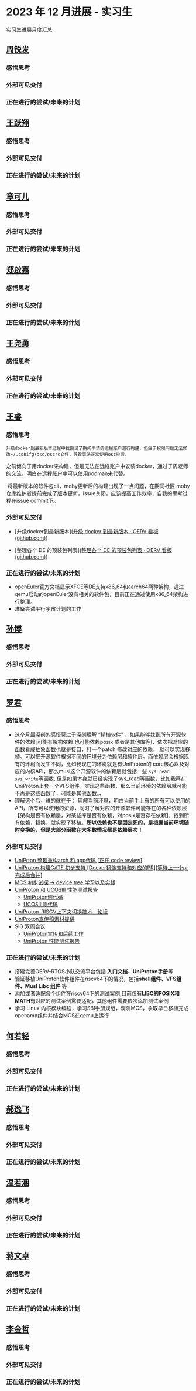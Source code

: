 #  2023 年 12 月进展 - 实习生

实习生进展月度汇总

<!-- 格式：

## 姓名
### 外部可见交付 （指已合并PR，未合并pr需要询问mentor是否可以计算，并且在下个月不能计算）
- [简介如修复xxx，升级xxx](链接)
### 正在进行的尝试/未来的计划 

  -  -->

## [周锐发](../../Intern/intern_message.md#周锐发)

### 感悟思考

### 外部可见交付

### 正在进行的尝试/未来的计划


## [王跃翔](../../Intern/intern_message.md#王跃翔)

### 感悟思考

### 外部可见交付

### 正在进行的尝试/未来的计划
  
## [章可儿](../../Intern/intern_message.md#章可儿)

### 感悟思考

### 外部可见交付

### 正在进行的尝试/未来的计划

## [郑啟嘉](../../Intern/intern_message.md#郑啟嘉)

### 感悟思考

### 外部可见交付

### 正在进行的尝试/未来的计划


## [王尧勇](../../Intern/intern_message.md#王尧勇)

### 感悟思考

### 外部可见交付

### 正在进行的尝试/未来的计划

## [王睿](../../Intern/intern_message.md#王睿)

### 感悟思考

	升级docker到最新版本过程中我尝试了期间申请的远程账户进行构建，但由于权限问题无法修改~/.conifg/osc/oscrc文件，导致无法正常使用osc拉取。
 
​	之前倾向于用docker来构建，但是无法在远程账户中安装docker，通过于周老师的交流，明白在远程账户中可以使用podman来代替。

​	将最新版本的软件包cli，moby更新后的构建出现了一点问题，在期间社区 moby 仓库维护者提前完成了版本更新，issue关闭，应该提高工作效率，自我的思考过程在issue commit下。

### 外部可见交付

- [升级docker到最新版本]([升级 docker 到最新版本 · OERV 看板 (github.com)](https://github.com/orgs/openEuler-RISCV/projects/1/views/1?pane=issue&itemId=51995606))
  
- [整理各个 DE 的预装包列表]([整理各个 DE 的预装包列表 · OERV 看板 (github.com)](https://github.com/orgs/openEuler-RISCV/projects/1/views/1?pane=issue&itemId=52137950))


### 正在进行的尝试/未来的计划

- openEuler官方文档显示XFCE等DE支持x86_64和aarch64两种架构，通过qemu启动的openEuler没有相关的软件包，目前正在通过使用x86_64架构进行整理。
- 准备尝试平行宇宙计划的工作

## [孙博](../../Intern/intern_message.md#孙博)

### 感悟思考

### 外部可见交付

### 正在进行的尝试/未来的计划
 
## [罗君](../../Intern/intern_message.md#罗君)

### 感悟思考

- 这个月最深刻的感悟莫过于深刻理解 “移植软件” ，如果能够找到所有开源软件的依赖[可能有架构依赖 也可能依赖posix 或者是其他库等]，依次把对应的函数看成抽象函数也就是接口，打一个patch 修改对应的依赖， 就可以实现移植。可以把开源软件根据不同的环境分为依赖层和软件层。而依赖层会根据现有的环境而发生不同，比如我现在的环境就是有UniProton的 core核心以及对应的内核API，那么musl这个开源软件的依赖层就包括一些 `sys_read sys_write`等函数, 但是如果本身就已经实现了sys_read等函数，比如我再在UniProton上套一个VFS组件，实现这些函数，那么当前环境的依赖层就可能不再是这些函数了，可能是其他函数。、
- 理解这个后，难的就在于： 理解当前环境，明白当前手上有的所有可以使用的API，所有可以使用的资源，同时了解对应的开源软件可能存在的各种依赖层【架构是否有依赖层，对某些库是否有依赖，对posix是否存在依赖】，找到所有依赖，替换，就实现了移植。**所以依赖也不是固定死的，是根据当前环境随时变换的，但是大部分函数在大多数情况都是依赖层次！**

### 外部可见交付

- [UniPrton  整理重构arch 和 app代码 [正在 code review]](https://gitee.com/openeuler/UniProton/pulls/310)
- [UniProton 构建GATE 初步支持 [Docker镜像支持和对应的PR][等待上一个pr完成后合并]](https://gitee.com/openeuler/embedded-ci/pulls/47)
- [MCS 初步试探 -> device tree 学习以及实践](https://github.com/Jer6y/mcs_on_rv_virt_daily/blob/main/dev_tree/dts.md)
- [UniProton 和 UCOSIII 性能测试报告](https://github.com/Jer6y/oerv_intern_record/blob/main/UniProton_/_test_.md)
  - [UniProton侧代码](https://gitee.com/Jer6y/UniProton/tree/tmp_test/demos/riscv64virt)
  - [UCOSIII侧代码](https://github.com/Jer6y/ucosiii-riscv)
- [UniProton-RISCV上下文切换技术 - 论坛](https://forum.openeuler.org/t/topic/3448)
- [UniProton宣传稿素材提供](https://mp.weixin.qq.com/s/U85KJW43saKNcnF66Jb6sQ)
- SIG 双周会议
  - [UniProton宣传和后续工作](https://www.bilibili.com/video/BV1F4421P736/?spm_id_from=333.999.0.0&vd_source=0c0a433429188641ebd404d7e6fc2ed8)
  - [UniProton 性能测试报告](https://www.bilibili.com/video/BV1qz421R7ci/?spm_id_from=333.337.search-card.all.click)

### 正在进行的尝试/未来的计划

- 搭建完善OERV-RTOS小队交流平台包括 **入门文档**、**UniProton手册**等
- 验证移植UniProton软件组件在riscv64下的情况，包括**shell组件、VFS组件、Musl Libc 组件** 等
- 添加或者适配各个组件在riscv64下的测试案例,目前仅有**LIBC的POSIX和MATH**有对应的测试案例需要适配，其他组件需要依次添加测试案例
- 学习 Linux 内核模块编程，学习SBI手册规范，观测MCS，争取早日移植完成openamp组件并结合MCS在qemu上运行

## [何若轻](../../Intern/intern_message.md#何若轻)

### 感悟思考

### 外部可见交付

### 正在进行的尝试/未来的计划

## [郝逸飞](../../Intern/intern_message.md#郝逸飞)

### 感悟思考

### 外部可见交付

### 正在进行的尝试/未来的计划

## [温若涵](../../Intern/intern_message.md#温若涵)

### 感悟思考

### 外部可见交付

### 正在进行的尝试/未来的计划

## [蒋文卓](../../Intern/intern_message.md#蒋文卓)

### 感悟思考

### 外部可见交付

### 正在进行的尝试/未来的计划

## [李金哲](../../Intern/intern_message.md#李金哲)

### 感悟思考

### 外部可见交付

### 正在进行的尝试/未来的计划
